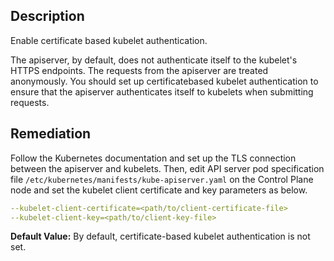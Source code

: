 ## Description

Enable certificate based kubelet authentication.

The apiserver, by default, does not authenticate itself to the kubelet's HTTPS endpoints. The requests from the apiserver are treated anonymously. You should set up certificatebased kubelet authentication to ensure that the apiserver authenticates itself to kubelets when submitting requests.

## Remediation

Follow the Kubernetes documentation and set up the TLS connection between the apiserver and kubelets. Then, edit API server pod specification file `/etc/kubernetes/manifests/kube-apiserver.yaml` on the Control Plane node and set the kubelet client certificate and key parameters as below.

```yaml
--kubelet-client-certificate=<path/to/client-certificate-file>
--kubelet-client-key=<path/to/client-key-file>
```

**Default Value:** By default, certificate-based kubelet authentication is not set.